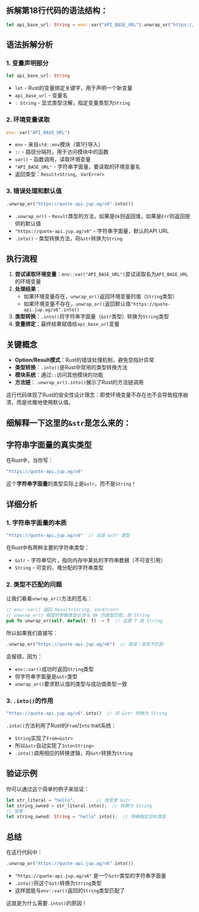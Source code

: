 
## 拆解第18行代码的语法结构：

```rust
let api_base_url: String = env::var("API_BASE_URL").unwrap_or("https://quote-api.jup.ag/v6".into());
```

## 语法拆解分析

### 1. 变量声明部分
```rust
let api_base_url: String
```
- `let` - Rust的变量绑定关键字，用于声明一个新变量
- `api_base_url` - 变量名
- `: String` - 显式类型注解，指定变量类型为`String`

### 2. 环境变量读取
```rust
env::var("API_BASE_URL")
```
- `env` - 来自`std::env`模块（第1行导入）
- `::` - 路径分隔符，用于访问模块中的函数
- `var()` - 函数调用，读取环境变量
- `"API_BASE_URL"` - 字符串字面量，要读取的环境变量名
- 返回类型：`Result<String, VarError>`

### 3. 错误处理和默认值
```rust
.unwrap_or("https://quote-api.jup.ag/v6".into())
```
- `.unwrap_or()` - `Result`类型的方法，如果是`Ok`则返回值，如果是`Err`则返回提供的默认值
- `"https://quote-api.jup.ag/v6"` - 字符串字面量，默认的API URL
- `.into()` - 类型转换方法，将`&str`转换为`String`

## 执行流程

1. **尝试读取环境变量**：`env::var("API_BASE_URL")`尝试读取名为`API_BASE_URL`的环境变量
2. **处理结果**：
   - 如果环境变量存在，`unwrap_or()`返回环境变量的值（`String`类型）
   - 如果环境变量不存在，`unwrap_or()`返回默认值`"https://quote-api.jup.ag/v6".into()`
3. **类型转换**：`.into()`将字符串字面量（`&str`类型）转换为`String`类型
4. **变量绑定**：最终结果赋值给`api_base_url`变量

## 关键概念

- **Option/Result模式**：Rust的错误处理机制，避免空指针异常
- **类型转换**：`.into()`是Rust中常用的类型转换方法
- **模块系统**：通过`::`访问其他模块的功能
- **方法链**：`.unwrap_or().into()`展示了Rust的方法链调用

这行代码体现了Rust的安全性设计理念：即使环境变量不存在也不会导致程序崩溃，而是优雅地使用默认值。



## 细解释一下这里的`&str`是怎么来的：

## 字符串字面量的真实类型

在Rust中，当你写：
```rust
"https://quote-api.jup.ag/v6"
```

这个**字符串字面量**的类型实际上是`&str`，而不是`String`！

## 详细分析

### 1. 字符串字面量的本质
```rust
"https://quote-api.jup.ag/v6"  // 这是 &str 类型
```

在Rust中有两种主要的字符串类型：
- `&str` - 字符串切片，指向内存中某处的字符串数据（不可变引用）
- `String` - 可变的、堆分配的字符串类型

### 2. 类型不匹配的问题

让我们看看`unwrap_or()`方法的签名：
```rust
// env::var() 返回 Result<String, VarError>
// unwrap_or() 期望的参数类型必须与 Ok 的类型匹配，即 String
pub fn unwrap_or(self, default: T) -> T  // 这里 T 是 String
```

所以如果我们直接写：
```rust
.unwrap_or("https://quote-api.jup.ag/v6")  // 错误！类型不匹配
```
会报错，因为：
- `env::var()`成功时返回`String`类型
- 但字符串字面量是`&str`类型
- `unwrap_or()`要求默认值的类型与成功值类型一致

### 3. `.into()`的作用

```rust
"https://quote-api.jup.ag/v6".into()  // 将 &str 转换为 String
```

`.into()`方法利用了Rust的`From`/`Into` trait系统：
- `String`实现了`From<&str>`
- 所以`&str`自动实现了`Into<String>`
- `.into()`调用相应的转换逻辑，将`&str`转换为`String`

## 验证示例

你可以通过这个简单的例子来验证：

```rust
let str_literal = "hello";        // 类型是 &str
let string_owned = str_literal.into();  // 转换为 String
// 或者
let string_owned: String = "hello".into();  // 明确指定目标类型
```

## 总结

在这行代码中：
```rust
.unwrap_or("https://quote-api.jup.ag/v6".into())
```

- `"https://quote-api.jup.ag/v6"` 是一个`&str`类型的字符串字面量
- `.into()`将这个`&str`转换为`String`类型
- 这样就能与`env::var()`返回的`String`类型匹配了

这就是为什么需要`.into()`的原因！